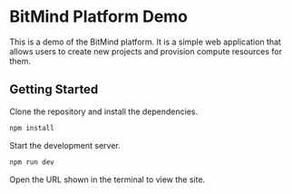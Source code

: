 # BitMind Platform Demo

This is a demo of the BitMind platform. It is a simple web application that allows users to create new projects and provision compute resources for them.

## Getting Started

Clone the repository and install the dependencies.

```bash
npm install
```

Start the development server.

```bash
npm run dev
```

Open the URL shown in the terminal to view the site.
